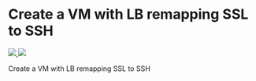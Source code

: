 # Create a VM with LB remapping SSL to SSH

<a href="https://portal.azure.com/#create/Microsoft.Template/uri/https%3A%2F%2Fraw.githubusercontent.com%2Frealbot%2Fazure-templates%2Fmaster%2Flb-with-vm%2Fazuredeploy.json" target="_blank">
    <img src="http://azuredeploy.net/deploybutton.png"/>
</a>
<a href="http://armviz.io/#/?load=https%3A%2F%2Fraw.githubusercontent.com%2Frealbot%2Fazure-templates%2Fmaster%2Flb-with-vm%2Fazuredeploy.json" target="_blank">
    <img src="http://armviz.io/visualizebutton.png"/>
</a>

Create a VM with LB remapping SSL to SSH
